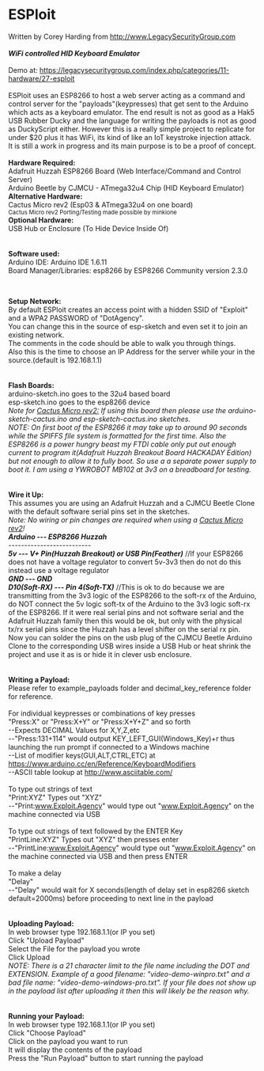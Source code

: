 # ESPloit

Written by Corey Harding from http://www.LegacySecurityGroup.com<br><br>
<b><i>WiFi controlled HID Keyboard Emulator</i></b><br>
<br>
Demo at: https://legacysecuritygroup.com/index.php/categories/11-hardware/27-esploit <br>
<br>
ESPloit uses an ESP8266 to host a web server acting as a command and control server for the "payloads"(keypresses) that get sent to the Arduino which acts as a keyboard emulator. The end result is not as good as a Hak5 USB Rubber Ducky and the language for writing the payloads is not as good as DuckyScript either. However this is a really simple project to replicate for under $20 plus it has WiFi, its kind of like an IoT keystroke injection attack. It is still a work in progress and its main purpose is to be a proof of concept.
<br>
<br>
<b>Hardware Required:</b><br>
Adafruit Huzzah ESP8266 Board (Web Interface/Command and Control Server)<br>
Arduino Beetle by CJMCU - ATmega32u4 Chip (HID Keyboard Emulator)<br>
<b>Alternative Hardware:</b><br>
Cactus Micro rev2 (Esp03 & ATmega32u4 on one board)<br>
<small>Cactus Micro rev2 Porting/Testing made possible by minkione</small>
<br>
<b>Optional Hardware:</b><br>
USB Hub or Enclosure (To Hide Device Inside Of)<br>
<br><br>
<b>Software used:</b><br>
Arduino IDE: Arduino IDE 1.6.11<br>
Board Manager/Libraries: esp8266 by ESP8266 Community version 2.3.0<br>
 
<br>
 
<b>Setup Network:</b><br>
By default ESPloit creates an access point with a hidden SSID of "Exploit" and a WPA2 PASSWORD of "DotAgency".<br>
You can change this in the source of esp-sketch and even set it to join an existing network.<br>
The comments in the code should be able to walk you through things.<br>
Also this is the time to choose an IP Address for the server while your in the source.(default is 192.168.1.1)<br>
<br>
<br>
<b>Flash Boards:</b><br>
arduino-sketch.ino goes to the 32u4 based board<br>
esp-sketch.ino goes to the esp8266 device<br>
<i>Note for <u>Cactus Micro rev2:</u> If using this board then please use the arduino-sketch-cactus.ino and esp-sketch-cactus.ino sketches.</i><br>
<i>NOTE: On first boot of the ESP8266 it may take up to around 90 seconds while the SPIFFS file system is formatted for the first time.  Also the ESP8266 is a power hungry beast my FTDI cable only put out enough current to program it(Adafruit Huzzah Breakout Board HACKADAY Edition) but not enough to allow it to fully boot.  So use a a separate power supply to boot it.  I am using a YWROBOT MB102 at 3v3 on a breadboard for testing.</i><br>
<br>
<br>
<b>Wire it Up:</b><br>
This assumes you are using an Adafruit Huzzah and a CJMCU Beetle Clone with the default software serial pins set in the sketches.<br>
<i>Note: No wiring or pin changes are required when using a <u>Cactus Micro rev2</u>!</i><br>
<b><i>Arduino --- ESP8266 Huzzah</i></b><br>
--------------------------<br>
<b><i>5v  ---  V+ Pin(Huzzah Breakout) or USB Pin(Feather)</i></b> //If your ESP8266 does not have a voltage regulator to convert 5v-3v3 then do not do this instead use a voltage regulator<br>
<b><i>GND  ---  GND</i></b><br>
<b><i>D10(Soft-RX)  ---  Pin 4(Soft-TX)</i></b> //This is ok to do because we are transmitting from the 3v3 logic of the ESP8266 to the soft-rx of the Arduino, do NOT connect the 5v logic soft-tx of the Arduino to the 3v3 logic soft-rx of the ESP8266.  If it were real serial pins and not software serial and the Adafruit Huzzah family then this would be ok, but only with the physical tx/rx serial pins since the Huzzah has a level shifter on the serial rx pin.<br>
Now you can solder the pins on the usb plug of the CJMCU Beetle Arduino Clone to the corresponding USB wires inside a USB Hub or heat shrink the project and use it as is or hide it in clever usb enclosure.<br>
<br>
<br>
<b>Writing a Payload:</b><br>
Please refer to example_payloads folder and decimal_key_reference folder for reference.<br>
<br>
For individual keypresses or combinations of key presses<br>
"Press:X" or "Press:X+Y" or "Press:X+Y+Z" and so forth<br>
--Expects DECIMAL Values for X,Y,Z,etc<br>
--"Press:131+114" would output KEY_LEFT_GUI(Windows_Key)+r thus launching the run prompt if connected to a Windows machine<br>
--List of modifier keys(GUI,ALT,CTRL,ETC) at https://www.arduino.cc/en/Reference/KeyboardModifiers<br>
--ASCII table lookup at http://www.asciitable.com/<br>
<br>
To type out strings of text<br>
"Print:XYZ" Types out "XYZ"<br>
--"Print:www.Exploit.Agency" would type out "www.Exploit.Agency" on the machine connected via USB<br>
<br>
To type out strings of text followed by the ENTER Key<br>
"PrintLine:XYZ" Types out "XYZ" then presses enter<br>
--"PrintLine:www.Exploit.Agency" would type out "www.Exploit.Agency" on the machine connected via USB and then press ENTER<br>
<br>
To make a delay<br>
"Delay"<br>
--"Delay" would wait for X seconds(length of delay set in esp8266 sketch default=2000ms) before proceeding to next line in the payload<br>
<br>
<br>
<b>Uploading Payload:</b><br>
In web browser type 192.168.1.1(or IP you set)<br>
Click "Upload Payload"<br>
Select the File for the payload you wrote<br>
Click Upload<br>
<i>NOTE: There is a 21 character limit to the file name including the DOT and EXTENSION.  Example of a good filename: "video-demo-winpro.txt" and a bad file name: "video-demo-windows-pro.txt".  If your file does not show up in the payload list after uploading it then this will likely be the reason why.</i><br>
<br>
<br>
<b>Running your Payload:</b><br>
In web browser type 192.168.1.1(or IP you set)<br>
Click "Choose Payload"<br>
Click on the payload you want to run<br>
It will display the contents of the payload<br>
Press the "Run Payload" button to start running the payload<br>
